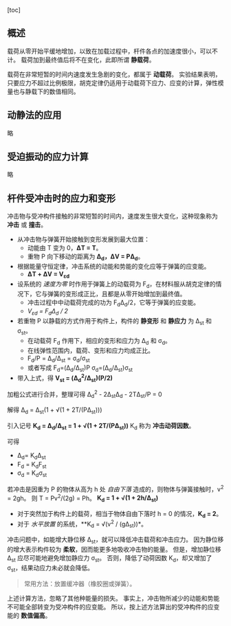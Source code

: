 [toc]

## 概述

载荷从零开始平缓地增加，以致在加载过程中，杆件各点的加速度很小，可以不计。
载荷加到最终值后将不在变化，此即所谓 **静载荷**。

载荷在非常短暂的时间内速度发生急剧的变化，都属于 **动载荷**。
实验结果表明，只要应力不超过比例极限，胡克定律仍适用于动载荷下应力、应变的计算，弹性模量也与静载下的数值相同。

## 动静法的应用

略

## 受迫振动的应力计算

略

## 杆件受冲击时的应力和变形

冲击物与受冲构件接触的非常短暂的时间内，速度发生很大变化，这种现象称为 **冲击** 或 **撞击**。

- 从冲击物与弹簧开始接触到变形发展到最大位置：
    - 动能由 T 变为 0，**&Delta;T = T**。
    - 重物 P 向下移动的距离为 **&Delta;<sub>d</sub>，&Delta;V = P&Delta;<sub>d</sub>**。
- 根据能量守恒定律，冲击系统的动能和势能的变化应等于弹簧的应变能。
    - **&Delta;T + &Delta;V = V<sub>&epsilon;d</sub>**
- 设系统的 *速度为零* 时作用于弹簧上的动载荷为 F<sub>d</sub>，在材料服从胡克定律的情况下，它与弹簧的变形成正比，且都是从零开始增加到最终值。
    - 冲击过程中中动载荷完成的功为 F<sub>d</sub>&Delta;<sub>d</sub>/2，它等于弹簧的应变能。
    - *V<sub>&epsilon;d</sub> = F<sub>d</sub>&Delta;<sub>d</sub> / 2*
- 若重物 P 以静载的方式作用于构件上，构件的 **静变形** 和 **静应力** 为 &Delta;<sub>st</sub> 和 &sigma;<sub>st</sub>。
    - 在动载荷 F<sub>d</sub> 作用下，相应的变形和应力为 &Delta;<sub>d</sub> 和 &sigma;<sub>d</sub>。
    - 在线弹性范围内，载荷、变形和应力均成正比。
    - F<sub>d</sub>/P = &Delta;<sub>d</sub>/&Delta;<sub>st</sub> = &sigma;<sub>d</sub>/&sigma;<sub>st</sub>
    - 或者写成 F<sub>d</sub>=(&Delta;<sub>d</sub>/&Delta;<sub>st</sub>)P &sigma;<sub>d</sub>=(&Delta;<sub>d</sub>/&Delta;<sub>st</sub>)&sigma;<sub>st</sub>
- 带入上式，得 **V<sub>st</sub> = (&Delta;<sub>d</sub><sup>2</sup>/&Delta;<sub>st</sub>)(P/2)**

加粗公式进行合并，整理可得
&Delta;<sub>d</sub><sup>2</sup> - 2&Delta;<sub>st</sub>&Delta;<sub>d</sub> - 2T&Delta;<sub>st</sub>/P = 0

解得
&Delta;<sub>d</sub> = &Delta;<sub>st</sub>(1 + &radic;(1 + 2T/(P&Delta;<sub>st</sub>)))

引入记号
**K<sub>d</sub> = &Delta;<sub>d</sub>/&Delta;<sub>st</sub> = 1 + &radic;(1 + 2T/(P&Delta;<sub>st</sub>))**
K<sub>d</sub> 称为 **冲击动荷因数**。

可得

- &Delta;<sub>d</sub>= K<sub>d</sub>&Delta;<sub>st</sub>
- F<sub>d</sub> = K<sub>d</sub>F<sub>st</sub>
- &sigma;<sub>d</sub> = K<sub>d</sub>&sigma;<sub>st</sub>

若冲击是因重为 P 的物体从高为 h 处 *自由下落* 造成的，则物体与弹簧接触时，v<sup>2</sup> = 2gh。
则 T = Pv<sup>2</sup>/(2g) = Ph。
**K<sub>d</sub> = 1 + &radic;(1 + 2h/&Delta;<sub>st</sub>)**

- 对于突然加于构件上的载荷，相当于物体自由下落时 h = 0 的情况，**K<sub>d</sub> = 2**。
- 对于 *水平放置* 的系统，**K<sub>d</sub> = &radic;(v<sup>2</sup> / (g&Delta;<sub>st</sub>))*。

冲击问题中，如能增大静位移 &Delta;<sub>st</sub>，就可以降低冲击载荷和冲击应力。
因为静位移的增大表示构件较为 **柔软**，因而能更多地吸收冲击物的能量。
但是，增加静位移 &Delta;<sub>st</sub> 应尽可能地避免增加静应力 &sigma;<sub>st</sub>。
否则，降低了动荷因数 K<sub>d</sub>，却又增加了 &sigma;<sub>st</sub>，结果动应力未必就会降低。

> 常用方法：放置缓冲器（橡胶圈或弹簧）。

上述计算方法，忽略了其他种能量的损失。
事实上，冲击物所减少的动能和势能不可能全部转变为受冲构件的应变能。
所以，按上述方法算出的受冲构件的应变能的 **数值偏高**。
